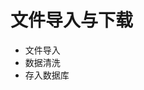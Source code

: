 # 文件导入与下载

- 文件导入
- 数据清洗
- 存入数据库
<!--stackedit_data:
eyJoaXN0b3J5IjpbODQ0NTYzNzY4LDEyOTQ5NjQ3NzldfQ==
-->